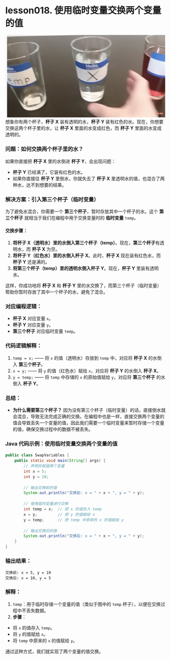 # lesson018. 使用临时变量交换两个变量的值

![img](../images/1725876883108-4df655f8-0a09-4b80-9405-da2d9a3c91c2.png)想象你有两个杯子，**杯子 X** 装有透明的水，**杯子 Y** 装有红色的水。现在，你想要交换这两个杯子里的水，让 **杯子 X** 里面的水变成红色，而 **杯子 Y** 里面的水变成透明的。

### 问题：如何交换两个杯子里的水？

如果你直接把 **杯子 X** 里的水倒进 **杯子 Y**，会出现问题：

- **杯子 Y** 已经满了，它装有红色的水。
- 如果你直接往 **杯子 Y** 里倒水，你就失去了 **杯子 X** 里透明水的值，也混合了两种水，达不到想要的结果。

### 解决方案：引入第三个杯子（临时变量）

为了避免水混合，你需要一个 **第三个杯子**，暂时存放其中一个杯子的水。这个 **第三个杯子** 就相当于我们在编程中用于交换变量时的 **临时变量** `temp`。

#### 交换步骤：

1. **将杯子 X（透明水）里的水倒入第三个杯子（temp）**。现在，**第三个杯子**有透明水，而 **杯子 X** 为空。
2. **将杯子 Y（红色水）里的水倒入杯子 X**。此时，**杯子 X** 现在装有红色水，而 **杯子 Y** 还是满的。
3. **将第三个杯子（temp）里的透明水倒入杯子 Y**。现在，**杯子 Y** 里装有透明水。

这样，你成功地将 **杯子 X** 和 **杯子 Y** 里的水交换了，而第三个杯子（临时变量）帮助你暂时存放了其中一个杯子的水，避免了混合。

### 对应编程逻辑：

- **杯子 X** 对应变量 `x`。
- **杯子 Y** 对应变量 `y`。
- **第三个杯子** 对应临时变量 `temp`。

### 代码逻辑解释：

1. `temp = x;` —— 将 `x` 的值（透明水）存放到 `temp` 中，对应将 **杯子 X** 的水倒入 **第三个杯子**。
2. `x = y;` —— 将 `y` 的值（红色水）赋给 `x`，对应将 **杯子 Y** 的水倒入 **杯子 X**。
3. `y = temp;` —— 将 `temp` 中存储的 `x` 的原始值赋给 `y`，对应将 **第三个杯子** 的水倒入 **杯子 Y**。

### 总结：

- **为什么需要第三个杯子？** 因为没有第三个杯子（临时变量）的话，直接倒水就会混合，导致无法完成正确的交换。在编程中也是一样，直接交换两个变量的值会导致丢失一个变量的值，因此我们需要一个临时变量来暂时存储一个变量的值，确保交换过程中的数据不被丢失。

### Java 代码示例：使用临时变量交换两个变量的值

```java
public class SwapVariables {
    public static void main(String[] args) {
        // 声明并赋值两个变量
        int x = 5;
        int y = 10;

        // 输出交换前的值
        System.out.println("交换前: x = " + x + ", y = " + y);

        // 使用临时变量进行交换
        int temp = x;  // 把 x 的值存入 temp
        x = y;         // 把 y 的值赋给 x
        y = temp;      // 把 temp 中原来的 x 的值赋给 y

        // 输出交换后的值
        System.out.println("交换后: x = " + x + ", y = " + y);
    }
}
```

### 输出结果：

```plain
交换前: x = 5, y = 10
交换后: x = 10, y = 5
```

### 解释：

1. `temp`：用于临时存储一个变量的值（类似于图中的 `temp` 杯子），以便在交换过程中不丢失数据。
2. **步骤**：

- 将 `x` 的值存入 `temp`。
- 将 `y` 的值赋给 `x`。
- 将 `temp` 中原来的 `x` 的值赋给 `y`。

通过这种方式，我们就实现了两个变量的值交换。